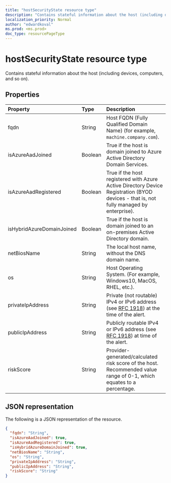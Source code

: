 ```yaml
---
title: "hostSecurityState resource type"
description: "Contains stateful information about the host (including devices, computers, and so on)."
localization_priority: Normal
author: "edwardkoval"
ms.prod: <ms.prod>
doc_type: resourcePageType
---
```


# hostSecurityState resource type

Contains stateful information about the host (including devices, computers, and so on).

## Properties

| Property   | Type|Description|
|:---------------|:--------|:----------|
|fqdn|String|Host FQDN (Fully Qualified Domain Name) (for example, `machine.company.com`).|
|isAzureAadJoined|Boolean|True if the host is domain joined to Azure Active Directory Domain Services.|
|isAzureAadRegistered|Boolean|True if the host registered with Azure Active Directory Device Registration (BYOD devices - that is, not fully managed by enterprise).|
|isHybridAzureDomainJoined|Boolean|True if the host is domain joined to an on-premises Active Directory domain.|
|netBiosName|String|The local host name, without the DNS domain name.|
|os|String|Host Operating System. (For example, Windows10, MacOS, RHEL, etc.).|
|privateIpAddress|String|Private (not routable) IPv4 or IPv6 address (see [RFC 1918](https://tools.ietf.org/html/rfc1918)) at the time of the alert.|
|publicIpAddress|String|Publicly routable IPv4 or IPv6 address (see [RFC 1918](https://tools.ietf.org/html/rfc1918)) at time of the alert.|
|riskScore|String|Provider-generated/calculated risk score of the host.  Recommended value range of 0-1, which equates to a percentage.|

## JSON representation

The following is a JSON representation of the resource.

<!-- {
  "blockType": "resource",
  "optionalProperties": [

  ],
  "@odata.type": "microsoft.graph.hostSecurityState"
}-->

```json
{
  "fqdn": "String",
  "isAzureAadJoined": true,
  "isAzureAadRegistered": true,
  "isHybridAzureDomainJoined": true,
  "netBiosName": "String",
  "os": "String",
  "privateIpAddress": "String",
  "publicIpAddress": "String",
  "riskScore": "String"
}

```

<!-- uuid: 8fcb5dbc-d5aa-4681-8e31-b001d5168d79
2015-10-25 14:57:30 UTC -->
<!-- {
  "type": "#page.annotation",
  "description": "hostSecurityState resource",
  "keywords": "",
  "section": "documentation",
  "tocPath": ""
}-->
